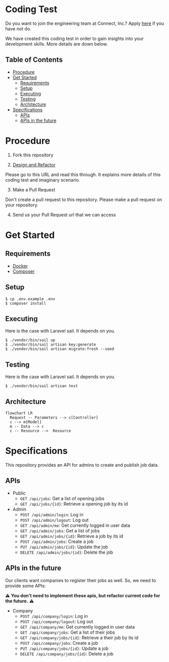 # Coding Test

Do you want to join the engineering team at Connect, Inc.? Apply [here](https://forms.gle/PKDJNAdAgKn32DXC7) if you have not do.

We have created this coding test in order to gain insights into your development skills. More details are down below.

## Table of Contents

- [Procedure](#procedure)
- [Get Started](#get-started)
  - [Requirements](#requirements)
  - [Setup](#setup)
  - [Executing](#executing)
  - [Testing](#testing)
  - [Architecture](#architecture)
- [Specifications](#specifications)
  - [APIs](#APIs)
  - [APIs in the future](#apis-in-the-future)

# Procedure

1. Fork this repository

2. [Design and Refactor](https://github.com/connect-developer/coding-test/wiki)

Please go to this URL and read this through. It explains more details of this coding test and imaginary scenario.

3. Make a Pull Request

Don't create a pull request to this repository. Please make a pull request on your repository.

4. Send us your Pull Request url that we can access

# Get Started

## Requirements

- [Docker](https://docs.docker.com/desktop/)
- [Composer](https://getcomposer.org/)

## Setup

```
$ cp .env.example .env
$ composer install
```

## Executing

Here is the case with Laravel sail. It depends on you.

```
$ ./vendor/bin/sail up
$ ./vendor/bin/sail artisan key:generate
$ ./vendor/bin/sail artisan migrate:fresh --seed
```

## Testing

Here is the case with Laravel sail. It depends on you.

```
$ ./vendor/bin/sail artisan test
```

## Architecture

```mermaid
flowchart LR
  Request -- Parameters --> c[Controller]
  c --> m[Model]
  m -- Data --> c
  c -- Resource -->  Resource
```

# Specifications

This repository provides an API for admins to create and publish job data.

## APIs

- Public
  - `GET /api/jobs`: Get a list of opening jobs
  - `GET /api/jobs/{id}`: Retrieve a opening job by its id
- Admin
  - `POST /api/admin/login`: Log in
  - `POST /api/admin/logout`: Log out
  - `GET /api/admin/me`: Get currently logged in user data
  - `GET /api/admin/jobs`: Get a list of jobs
  - `GET /api/admin/jobs/{id}`: Retrieve a job by its id
  - `POST /api/admin/jobs`: Create a job
  - `PUT /api/admin/jobs/{id}`: Update the job
  - `DELETE /api/admin/jobs/{id}`: Delete the job

## APIs in the future

Our clients want companies to register their jobs as well. So, we need to provide some APIs:

:warning: **You don't need to implement these apis, but refactor current code for the future.** :warning:

- Company
  - `POST /api/company/login`: Log in
  - `POST /api/company/logout`: Log out
  - `GET /api/company/me`: Get currently logged in user data
  - `GET /api/company/jobs`: Get a list of their jobs
  - `GET /api/company/jobs/{id}`: Retrieve a their job by its id
  - `POST /api/company/jobs`: Create a job
  - `PUT /api/company/jobs/{id}`: Update a job
  - `DELETE /api/company/jobs/{id}`: Delete a job
